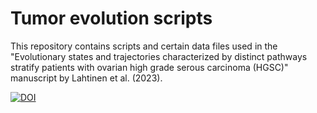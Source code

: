 # Tumor evolution scripts

This repository contains scripts and certain data files used in the
"Evolutionary states and trajectories characterized by distinct pathways
stratify patients with ovarian high grade serous carcinoma (HGSC)" manuscript by
Lahtinen et al. (2023).

[![DOI](https://zenodo.org/badge/623481221.svg)](https://zenodo.org/badge/latestdoi/623481221)
